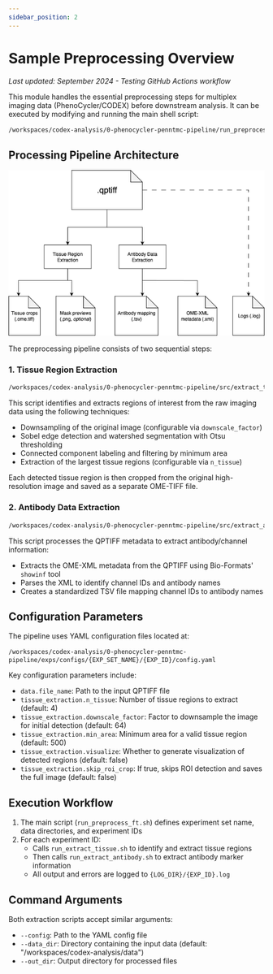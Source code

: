 ```yaml
---
sidebar_position: 2
---
```


# Sample Preprocessing Overview

*Last updated: September 2024 - Testing GitHub Actions workflow*

This module handles the essential preprocessing steps for multiplex imaging data (PhenoCycler/CODEX) before downstream analysis. It can be executed by modifying and running the main shell script:

```bash
/workspaces/codex-analysis/0-phenocycler-penntmc-pipeline/run_preprocess_ft.sh
```

## Processing Pipeline Architecture

![Aegle Preprocessing Pipeline](../../static/img/aegle-preprocess.drawio.png)

The preprocessing pipeline consists of two sequential steps:

### 1. Tissue Region Extraction

```bash
/workspaces/codex-analysis/0-phenocycler-penntmc-pipeline/src/extract_tissue_regions.py
```

This script identifies and extracts regions of interest from the raw imaging data using the following techniques:
- Downsampling of the original image (configurable via `downscale_factor`)
- Sobel edge detection and watershed segmentation with Otsu thresholding
- Connected component labeling and filtering by minimum area
- Extraction of the largest tissue regions (configurable via `n_tissue`)

Each detected tissue region is then cropped from the original high-resolution image and saved as a separate OME-TIFF file.

### 2. Antibody Data Extraction

```bash
/workspaces/codex-analysis/0-phenocycler-penntmc-pipeline/src/extract_antibodies.py
```

This script processes the QPTIFF metadata to extract antibody/channel information:
- Extracts the OME-XML metadata from the QPTIFF using Bio-Formats' `showinf` tool
- Parses the XML to identify channel IDs and antibody names
- Creates a standardized TSV file mapping channel IDs to antibody names

## Configuration Parameters

The pipeline uses YAML configuration files located at:
```
/workspaces/codex-analysis/0-phenocycler-penntmc-pipeline/exps/configs/{EXP_SET_NAME}/{EXP_ID}/config.yaml
```

Key configuration parameters include:
- `data.file_name`: Path to the input QPTIFF file
- `tissue_extraction.n_tissue`: Number of tissue regions to extract (default: 4)
- `tissue_extraction.downscale_factor`: Factor to downsample the image for initial detection (default: 64)
- `tissue_extraction.min_area`: Minimum area for a valid tissue region (default: 500)
- `tissue_extraction.visualize`: Whether to generate visualization of detected regions (default: false)
- `tissue_extraction.skip_roi_crop`: If true, skips ROI detection and saves the full image (default: false)

## Execution Workflow

1. The main script (`run_preprocess_ft.sh`) defines experiment set name, data directories, and experiment IDs
2. For each experiment ID:
   - Calls `run_extract_tissue.sh` to identify and extract tissue regions
   - Then calls `run_extract_antibody.sh` to extract antibody marker information
   - All output and errors are logged to `{LOG_DIR}/{EXP_ID}.log`

## Command Arguments

Both extraction scripts accept similar arguments:
- `--config`: Path to the YAML config file
- `--data_dir`: Directory containing the input data (default: "/workspaces/codex-analysis/data")
- `--out_dir`: Output directory for processed files
